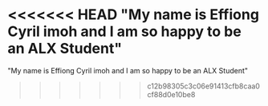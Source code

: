 <<<<<<< HEAD
"My name is Effiong Cyril imoh and I am so happy to be an ALX Student"
=======
"My name is Effiong Cyril imoh and I am so happy to be an ALX Student"
>>>>>>> c12b98305c3c06e91413cfb8caa0cf88d0e10be8
